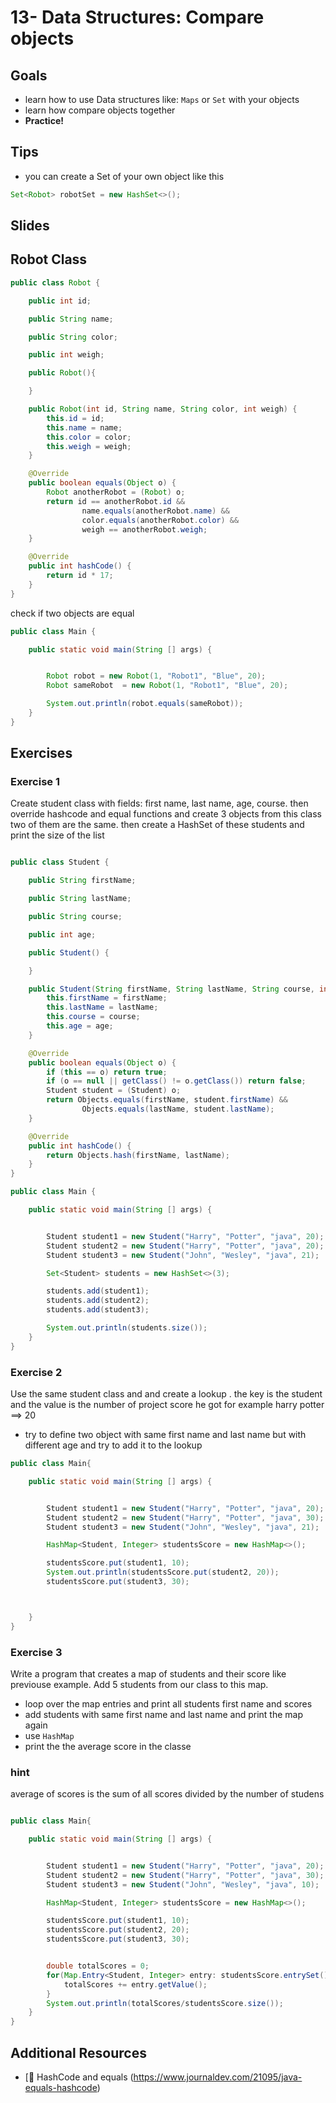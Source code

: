 # 13- Data Structures: Compare objects

<Teacher name="Ahmed"></Teacher>

## Goals

- learn how to use Data structures like: `Maps` or `Set` with your objects
- learn how compare objects together
- **Practice!**

## Tips
- you can create a Set of your own object like this

```java
Set<Robot> robotSet = new HashSet<>();
```

## Slides

<GoogleSlides src="https://docs.google.com/presentation/d/1UDFwHmQFNXQQ_I8ZBNGnQL7s-K9UpqjFZ0-WyW6i9l4/embed?start=false&loop=false&delayms=3000"></GoogleSlides>

## Robot Class

```java
public class Robot {

    public int id;

    public String name;

    public String color;

    public int weigh;

    public Robot(){

    }

    public Robot(int id, String name, String color, int weigh) {
        this.id = id;
        this.name = name;
        this.color = color;
        this.weigh = weigh;
    }

    @Override
    public boolean equals(Object o) {
        Robot anotherRobot = (Robot) o;
        return id == anotherRobot.id &&
                name.equals(anotherRobot.name) &&
                color.equals(anotherRobot.color) &&
                weigh == anotherRobot.weigh;
    }

    @Override
    public int hashCode() {
        return id * 17;
    }
}
```
check if two objects are equal

```java
public class Main {

    public static void main(String [] args) {


        Robot robot = new Robot(1, "Robot1", "Blue", 20);
        Robot sameRobot  = new Robot(1, "Robot1", "Blue", 20);

        System.out.println(robot.equals(sameRobot));
    }
}
```


## Exercises

### Exercise 1

Create student class with fields: first name, last name, age, course. then override hashcode and equal functions and create 3 objects from this class
two of them are the same. then create a HashSet of these students and print the size of the list



```java

public class Student {

    public String firstName;

    public String lastName;

    public String course;

    public int age;

    public Student() {

    }

    public Student(String firstName, String lastName, String course, int age) {
        this.firstName = firstName;
        this.lastName = lastName;
        this.course = course;
        this.age = age;
    }

    @Override
    public boolean equals(Object o) {
        if (this == o) return true;
        if (o == null || getClass() != o.getClass()) return false;
        Student student = (Student) o;
        return Objects.equals(firstName, student.firstName) &&
                Objects.equals(lastName, student.lastName);
    }

    @Override
    public int hashCode() {
        return Objects.hash(firstName, lastName);
    }
}

public class Main {

    public static void main(String [] args) {


        Student student1 = new Student("Harry", "Potter", "java", 20);
        Student student2 = new Student("Harry", "Potter", "java", 20);
        Student student3 = new Student("John", "Wesley", "java", 21);

        Set<Student> students = new HashSet<>(3);

        students.add(student1);
        students.add(student2);
        students.add(student3);

        System.out.println(students.size());
    }
}
```


### Exercise 2

Use the same student class and and create a lookup . the key is the student and the value is the number of project score he got for example
harry potter ==> 20

- try to define two object with same first name and last name but with different age and try to add it to the lookup


```java
public class Main{

	public static void main(String [] args) {


        Student student1 = new Student("Harry", "Potter", "java", 20);
        Student student2 = new Student("Harry", "Potter", "java", 30);
        Student student3 = new Student("John", "Wesley", "java", 21);

        HashMap<Student, Integer> studentsScore = new HashMap<>();

        studentsScore.put(student1, 10);
        System.out.println(studentsScore.put(student2, 20));
        studentsScore.put(student3, 30);



    }
}
```

### Exercise 3



Write a program that creates a map of students and their score like previouse example. Add 5 students from our class to this map.


- loop over the map entries and print all students first name and scores
- add students with same first name and last name and print the map again
- use `HashMap`
- print the the average score in the classe 

### hint 
average of scores is the sum of all scores divided by the number of studens


```java

public class Main{

    public static void main(String [] args) {


        Student student1 = new Student("Harry", "Potter", "java", 20);
        Student student2 = new Student("Harry", "Potter", "java", 30);
        Student student3 = new Student("John", "Wesley", "java", 10);

        HashMap<Student, Integer> studentsScore = new HashMap<>();

        studentsScore.put(student1, 10);
        studentsScore.put(student2, 20);
        studentsScore.put(student3, 30);


        double totalScores = 0;
        for(Map.Entry<Student, Integer> entry: studentsScore.entrySet()) {
            totalScores += entry.getValue();
        }
        System.out.println(totalScores/studentsScore.size());
    }
}
```


## Additional Resources

 - [📖 HashCode and equals (https://www.journaldev.com/21095/java-equals-hashcode)